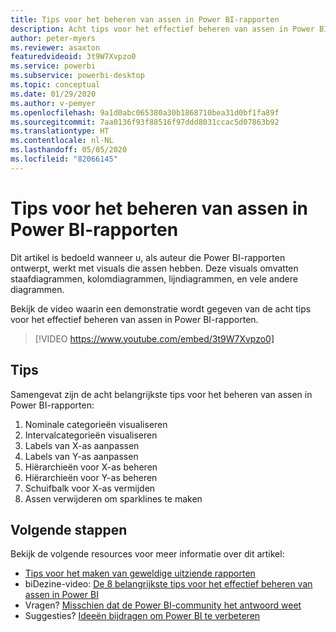 ```yaml
---
title: Tips voor het beheren van assen in Power BI-rapporten
description: Acht tips voor het effectief beheren van assen in Power BI-rapportvisuals, in Power BI Desktop of de Power BI-service.
author: peter-myers
ms.reviewer: asaxton
featuredvideoid: 3t9W7Xvpzo0
ms.service: powerbi
ms.subservice: powerbi-desktop
ms.topic: conceptual
ms.date: 01/29/2020
ms.author: v-pemyer
ms.openlocfilehash: 9a1d0abc065380a30b1868710bea31d0bf1fa89f
ms.sourcegitcommit: 7aa0136f93f88516f97ddd8031ccac5d07863b92
ms.translationtype: HT
ms.contentlocale: nl-NL
ms.lasthandoff: 05/05/2020
ms.locfileid: "82066145"
---
```

# <a name="tips-to-manage-axes-in-power-bi-reports"></a>Tips voor het beheren van assen in Power BI-rapporten

Dit artikel is bedoeld wanneer u, als auteur die Power BI-rapporten ontwerpt, werkt met visuals die assen hebben. Deze visuals omvatten staafdiagrammen, kolomdiagrammen, lijndiagrammen, en vele andere diagrammen.

Bekijk de video waarin een demonstratie wordt gegeven van de acht tips voor het effectief beheren van assen in Power BI-rapporten.

> [!VIDEO https://www.youtube.com/embed/3t9W7Xvpzo0]

## <a name="tips"></a>Tips

Samengevat zijn de acht belangrijkste tips voor het beheren van assen in Power BI-rapporten:

1. Nominale categorieën visualiseren
1. Intervalcategorieën visualiseren
1. Labels van X-as aanpassen
1. Labels van Y-as aanpassen
1. Hiërarchieën voor X-as beheren
1. Hiërarchieën voor Y-as beheren
1. Schuifbalk voor X-as vermijden
1. Assen verwijderen om sparklines te maken

## <a name="next-steps"></a>Volgende stappen

Bekijk de volgende resources voor meer informatie over dit artikel:

- [Tips voor het maken van geweldige uitziende rapporten](../desktop-tips-and-tricks-for-creating-reports.md)
- biDezine-video: [De 8 belangrijkste tips voor het effectief beheren van assen in Power BI](https://www.youtube.com/watch?v=3t9W7Xvpzo0)
- Vragen? [Misschien dat de Power BI-community het antwoord weet](https://community.powerbi.com/)
- Suggesties? [Ideeën bijdragen om Power BI te verbeteren](https://ideas.powerbi.com)
